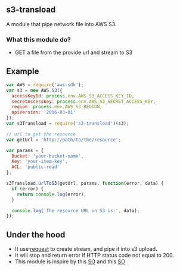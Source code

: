 ## s3-transload

A module that pipe network file into AWS S3.

### What this module do?

* GET a file from the provide url and stream to S3


## Example

```js
var AWS = require('aws-sdk');
var s3 = new AWS.S3({
  accessKeyId: process.env.AWS_S3_ACCESS_KEY_ID,
  secretAccessKey: process.env.AWS_S3_SECRET_ACCESS_KEY,
  region: process.env.AWS_S3_REGION,
  apiVersion: '2006-03-01'
});
var s3Transload = require('s3-transload')(s3);

// url to get the resource
var getUrl = 'http://path/to/the/resource';

var params = {
  Bucket: 'your-bucket-name',
  Key: 'your-item-key',
  ACL: 'public-read'
};

s3Transload.urlToS3(getUrl, params, function(error, data) {
  if (error) {
    return console.log(error);
  }

  console.log('The resource URL on S3 is:', data);
});
```

## Under the hood

* It use [request](https://github.com/request/request) to create stream, and pipe it into s3 upload.
* It will stop and return error if HTTP status code not equal to 200.
* This module is inspire by this [SO](http://stackoverflow.com/a/37366093/3744557) and this [SO](http://stackoverflow.com/a/26163128/3744557)

